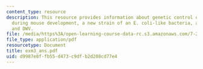 ```yaml
---
content_type: resource
description: This resource provides information about genetic control of muscle formation
  during mouse development, a new strain of an E. coli-like bacteria, amino acid peptides,
  and DWV.
file: /media/https%3A/open-learning-course-data-rc.s3.amazonaws.com/7-28-molecular-biology-spring-2005/d9987e8ffb55d473c9dfb2d208cd77e4_exm3_ans.pdf
file_type: application/pdf
resourcetype: Document
title: exm3_ans.pdf
uid: d9987e8f-fb55-d473-c9df-b2d208cd77e4
---
```

